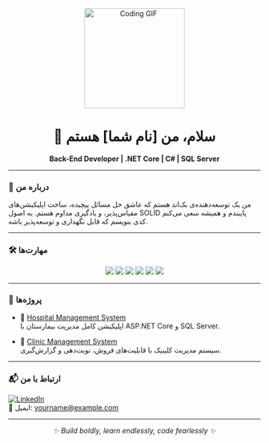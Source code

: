 <!-- Header Section -->
<div align="center">
  <img src="https://your-gif-url-here.gif" width="200" alt="Coding GIF"/>
  <h1>👋 سلام، من [نام شما] هستم</h1>
  <p><strong>Back-End Developer | .NET Core | C# | SQL Server</strong></p>
</div>

---

<!-- About Me Section -->
### 🧠 درباره من
من یک توسعه‌دهنده‌ی بک‌اند هستم که عاشق حل مسائل پیچیده، ساخت اپلیکیشن‌های مقیاس‌پذیر، و یادگیری مداوم هستم. به اصول SOLID پایبندم و همیشه سعی می‌کنم کدی بنویسم که قابل نگهداری و توسعه‌پذیر باشه.

---

<!-- Skills Section -->
### 🛠️ مهارت‌ها
<div align="center">
  <img src="https://img.shields.io/badge/C%23-239120?style=for-the-badge&logo=csharp&logoColor=white"/>
  <img src="https://img.shields.io/badge/.NET-512BD4?style=for-the-badge&logo=dotnet&logoColor=white"/>
  <img src="https://img.shields.io/badge/SQL%20Server-CC2927?style=for-the-badge&logo=microsoftsqlserver&logoColor=white"/>
  <img src="https://img.shields.io/badge/Git-F05032?style=for-the-badge&logo=git&logoColor=white"/>
  <img src="https://img.shields.io/badge/HTML5-E34F26?style=for-the-badge&logo=html5&logoColor=white"/>
  <img src="https://img.shields.io/badge/CSS3-1572B6?style=for-the-badge&logo=css3&logoColor=white"/>
</div>

---

<!-- Projects Section -->
### 📂 پروژه‌ها
- 🏥 [Hospital Management System](https://github.com/yourusername/HospitalManagement)  
  اپلیکیشن کامل مدیریت بیمارستان با ASP.NET Core و SQL Server.

- 🛒 [Clinic Management System](https://github.com/yourusername/ClinicManagement)  
  سیستم مدیریت کلینیک با قابلیت‌های فروش، نوبت‌دهی و گزارش‌گیری.

---

<!-- Contact Section -->
### 📬 ارتباط با من
[![LinkedIn](https://img.shields.io/badge/LinkedIn-blue?style=flat&logo=linkedin)](https://www.linkedin.com/in/yourprofile)  
📧 ایمیل: yourname@example.com

---

<!-- Footer -->
<div align="center">
  <em>✨ Build boldly, learn endlessly, code fearlessly ✨</em>
</div>
